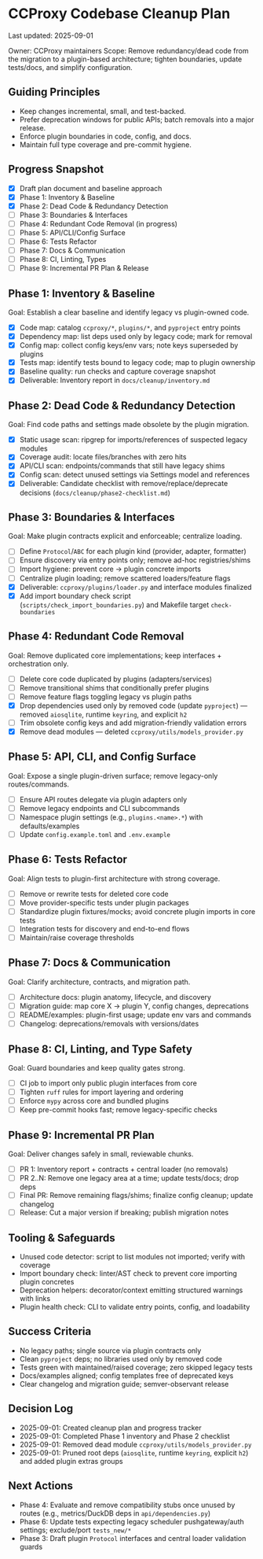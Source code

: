 # CCProxy Codebase Cleanup Plan

Last updated: 2025-09-01

Owner: CCProxy maintainers
Scope: Remove redundancy/dead code from the migration to a plugin-based architecture; tighten boundaries, update tests/docs, and simplify configuration.

## Guiding Principles

- Keep changes incremental, small, and test-backed.
- Prefer deprecation windows for public APIs; batch removals into a major release.
- Enforce plugin boundaries in code, config, and docs.
- Maintain full type coverage and pre-commit hygiene.

## Progress Snapshot

- [x] Draft plan document and baseline approach
- [x] Phase 1: Inventory & Baseline
- [x] Phase 2: Dead Code & Redundancy Detection
- [ ] Phase 3: Boundaries & Interfaces
- [ ] Phase 4: Redundant Code Removal (in progress)
- [ ] Phase 5: API/CLI/Config Surface
- [ ] Phase 6: Tests Refactor
- [ ] Phase 7: Docs & Communication
- [ ] Phase 8: CI, Linting, Types
- [ ] Phase 9: Incremental PR Plan & Release

## Phase 1: Inventory & Baseline

Goal: Establish a clear baseline and identify legacy vs plugin-owned code.

- [x] Code map: catalog `ccproxy/*`, `plugins/*`, and `pyproject` entry points
- [x] Dependency map: list deps used only by legacy code; mark for removal
- [x] Config map: collect config keys/env vars; note keys superseded by plugins
- [x] Tests map: identify tests bound to legacy code; map to plugin ownership
- [x] Baseline quality: run checks and capture coverage snapshot
- [x] Deliverable: Inventory report in `docs/cleanup/inventory.md`

## Phase 2: Dead Code & Redundancy Detection

Goal: Find code paths and settings made obsolete by the plugin migration.

- [x] Static usage scan: ripgrep for imports/references of suspected legacy modules
- [x] Coverage audit: locate files/branches with zero hits
- [x] API/CLI scan: endpoints/commands that still have legacy shims
- [x] Config scan: detect unused settings via Settings model and references
- [x] Deliverable: Candidate checklist with remove/replace/deprecate decisions (`docs/cleanup/phase2-checklist.md`)

## Phase 3: Boundaries & Interfaces

Goal: Make plugin contracts explicit and enforceable; centralize loading.

- [ ] Define `Protocol`/`ABC` for each plugin kind (provider, adapter, formatter)
- [ ] Ensure discovery via entry points only; remove ad-hoc registries/shims
- [ ] Import hygiene: prevent core → plugin concrete imports
- [ ] Centralize plugin loading; remove scattered loaders/feature flags
- [x] Deliverable: `ccproxy/plugins/loader.py` and interface modules finalized
- [x] Add import boundary check script (`scripts/check_import_boundaries.py`) and Makefile target `check-boundaries`

## Phase 4: Redundant Code Removal

Goal: Remove duplicated core implementations; keep interfaces + orchestration only.

- [ ] Delete core code duplicated by plugins (adapters/services)
- [ ] Remove transitional shims that conditionally prefer plugins
- [ ] Remove feature flags toggling legacy vs plugin paths
- [x] Drop dependencies used only by removed code (update `pyproject`) — removed `aiosqlite`, runtime `keyring`, and explicit `h2`
- [ ] Trim obsolete config keys and add migration-friendly validation errors
- [x] Remove dead modules — deleted `ccproxy/utils/models_provider.py`

## Phase 5: API, CLI, and Config Surface

Goal: Expose a single plugin-driven surface; remove legacy-only routes/commands.

- [ ] Ensure API routes delegate via plugin adapters only
- [ ] Remove legacy endpoints and CLI subcommands
- [ ] Namespace plugin settings (e.g., `plugins.<name>.*`) with defaults/examples
- [ ] Update `config.example.toml` and `.env.example`

## Phase 6: Tests Refactor

Goal: Align tests to plugin-first architecture with strong coverage.

- [ ] Remove or rewrite tests for deleted core code
- [ ] Move provider-specific tests under plugin packages
- [ ] Standardize plugin fixtures/mocks; avoid concrete plugin imports in core tests
- [ ] Integration tests for discovery and end-to-end flows
- [ ] Maintain/raise coverage thresholds

## Phase 7: Docs & Communication

Goal: Clarify architecture, contracts, and migration path.

- [ ] Architecture docs: plugin anatomy, lifecycle, and discovery
- [ ] Migration guide: map core X → plugin Y, config changes, deprecations
- [ ] README/examples: plugin-first usage; update env vars and commands
- [ ] Changelog: deprecations/removals with versions/dates

## Phase 8: CI, Linting, and Type Safety

Goal: Guard boundaries and keep quality gates strong.

- [ ] CI job to import only public plugin interfaces from core
- [ ] Tighten `ruff` rules for import layering and ordering
- [ ] Enforce `mypy` across core and bundled plugins
- [ ] Keep pre-commit hooks fast; remove legacy-specific checks

## Phase 9: Incremental PR Plan

Goal: Deliver changes safely in small, reviewable chunks.

- [ ] PR 1: Inventory report + contracts + central loader (no removals)
- [ ] PR 2..N: Remove one legacy area at a time; update tests/docs; drop deps
- [ ] Final PR: Remove remaining flags/shims; finalize config cleanup; update changelog
- [ ] Release: Cut a major version if breaking; publish migration notes

## Tooling & Safeguards

- Unused code detector: script to list modules not imported; verify with coverage
- Import boundary check: linter/AST check to prevent core importing plugin concretes
- Deprecation helpers: decorator/context emitting structured warnings with links
- Plugin health check: CLI to validate entry points, config, and loadability

## Success Criteria

- No legacy paths; single source via plugin contracts only
- Clean `pyproject` deps; no libraries used only by removed code
- Tests green with maintained/raised coverage; zero skipped legacy tests
- Docs/examples aligned; config templates free of deprecated keys
- Clear changelog and migration guide; semver-observant release

## Decision Log

- 2025-09-01: Created cleanup plan and progress tracker
- 2025-09-01: Completed Phase 1 inventory and Phase 2 checklist
- 2025-09-01: Removed dead module `ccproxy/utils/models_provider.py`
- 2025-09-01: Pruned root deps (`aiosqlite`, runtime `keyring`, explicit `h2`) and added plugin extras groups

## Next Actions

- Phase 4: Evaluate and remove compatibility stubs once unused by routes (e.g., metrics/DuckDB deps in `api/dependencies.py`)
- Phase 6: Update tests expecting legacy scheduler pushgateway/auth settings; exclude/port `tests_new/*`
- Phase 3: Draft plugin `Protocol` interfaces and central loader validation guards
